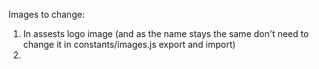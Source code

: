 Images to change:

1. In assests logo image (and as the name stays the same don't need to change it in constants/images.js export and import)
2.
